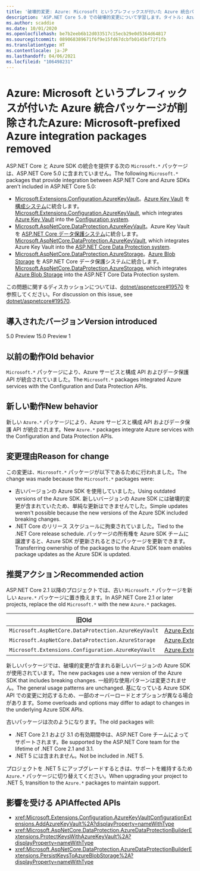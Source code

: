 ```yaml
---
title: '破壊的変更: Azure: Microsoft というプレフィックスが付いた Azure 統合パッケージが削除された'
description: 'ASP.NET Core 5.0 での破壊的変更について学習します。タイトル: Azure: Microsoft というプレフィックスが付いた Azure 統合パッケージが削除された'
ms.author: scaddie
ms.date: 10/01/2020
ms.openlocfilehash: be7b2eeb6b12d033517c15ecb29e0d5364d64817
ms.sourcegitcommit: 089068389671f6f9e15fd67dcbfb0145bf72f1fb
ms.translationtype: HT
ms.contentlocale: ja-JP
ms.lasthandoff: 04/06/2021
ms.locfileid: "106498231"
---
```

# <a name="azure-microsoft-prefixed-azure-integration-packages-removed"></a><span data-ttu-id="343a9-103">Azure: Microsoft というプレフィックスが付いた Azure 統合パッケージが削除された</span><span class="sxs-lookup"><span data-stu-id="343a9-103">Azure: Microsoft-prefixed Azure integration packages removed</span></span>

<span data-ttu-id="343a9-104">ASP.NET Core と Azure SDK の統合を提供する次の `Microsoft.*` パッケージは、ASP.NET Core 5.0 に含まれていません。</span><span class="sxs-lookup"><span data-stu-id="343a9-104">The following `Microsoft.*` packages that provide integration between ASP.NET Core and Azure SDKs aren't included in ASP.NET Core 5.0:</span></span>

* <span data-ttu-id="343a9-105">[Microsoft.Extensions.Configuration.AzureKeyVault](https://www.nuget.org/packages/Microsoft.Extensions.Configuration.AzureKeyVault/)。[Azure Key Vault](/azure/key-vault/) を[構成システム](/aspnet/core/fundamentals/configuration/)に統合します。</span><span class="sxs-lookup"><span data-stu-id="343a9-105">[Microsoft.Extensions.Configuration.AzureKeyVault](https://www.nuget.org/packages/Microsoft.Extensions.Configuration.AzureKeyVault/), which integrates [Azure Key Vault](/azure/key-vault/) into the [Configuration system](/aspnet/core/fundamentals/configuration/).</span></span>
* <span data-ttu-id="343a9-106">[Microsoft.AspNetCore.DataProtection.AzureKeyVault](https://www.nuget.org/packages/Microsoft.AspNetCore.DataProtection.AzureKeyVault/)。Azure Key Vault を [ASP.NET Core データ保護システム](/aspnet/core/security/data-protection/introduction)に統合します。</span><span class="sxs-lookup"><span data-stu-id="343a9-106">[Microsoft.AspNetCore.DataProtection.AzureKeyVault](https://www.nuget.org/packages/Microsoft.AspNetCore.DataProtection.AzureKeyVault/), which integrates Azure Key Vault into the [ASP.NET Core Data Protection system](/aspnet/core/security/data-protection/introduction).</span></span>
* <span data-ttu-id="343a9-107">[Microsoft.AspNetCore.DataProtection.AzureStorage](https://www.nuget.org/packages/Microsoft.AspNetCore.DataProtection.AzureStorage/)。[Azure Blob Storage](/azure/storage/blobs/) を ASP.NET Core データ保護システムに統合します。</span><span class="sxs-lookup"><span data-stu-id="343a9-107">[Microsoft.AspNetCore.DataProtection.AzureStorage](https://www.nuget.org/packages/Microsoft.AspNetCore.DataProtection.AzureStorage/), which integrates [Azure Blob Storage](/azure/storage/blobs/) into the ASP.NET Core Data Protection system.</span></span>

<span data-ttu-id="343a9-108">この問題に関するディスカッションについては、[dotnet/aspnetcore#19570](https://github.com/dotnet/aspnetcore/issues/19570) を参照してください。</span><span class="sxs-lookup"><span data-stu-id="343a9-108">For discussion on this issue, see [dotnet/aspnetcore#19570](https://github.com/dotnet/aspnetcore/issues/19570).</span></span>

## <a name="version-introduced"></a><span data-ttu-id="343a9-109">導入されたバージョン</span><span class="sxs-lookup"><span data-stu-id="343a9-109">Version introduced</span></span>

<span data-ttu-id="343a9-110">5.0 Preview 1</span><span class="sxs-lookup"><span data-stu-id="343a9-110">5.0 Preview 1</span></span>

## <a name="old-behavior"></a><span data-ttu-id="343a9-111">以前の動作</span><span class="sxs-lookup"><span data-stu-id="343a9-111">Old behavior</span></span>

<span data-ttu-id="343a9-112">`Microsoft.*` パッケージにより、Azure サービスと構成 API およびデータ保護 API が統合されていました。</span><span class="sxs-lookup"><span data-stu-id="343a9-112">The `Microsoft.*` packages integrated Azure services with the Configuration and Data Protection APIs.</span></span>

## <a name="new-behavior"></a><span data-ttu-id="343a9-113">新しい動作</span><span class="sxs-lookup"><span data-stu-id="343a9-113">New behavior</span></span>

<span data-ttu-id="343a9-114">新しい `Azure.*` パッケージにより、Azure サービスと構成 API およびデータ保護 API が統合されます。</span><span class="sxs-lookup"><span data-stu-id="343a9-114">New `Azure.*` packages integrate Azure services with the Configuration and Data Protection APIs.</span></span>

## <a name="reason-for-change"></a><span data-ttu-id="343a9-115">変更理由</span><span class="sxs-lookup"><span data-stu-id="343a9-115">Reason for change</span></span>

<span data-ttu-id="343a9-116">この変更は、`Microsoft.*` パッケージが以下であるために行われました。</span><span class="sxs-lookup"><span data-stu-id="343a9-116">The change was made because the `Microsoft.*` packages were:</span></span>

* <span data-ttu-id="343a9-117">古いバージョンの Azure SDK を使用していました。</span><span class="sxs-lookup"><span data-stu-id="343a9-117">Using outdated versions of the Azure SDK.</span></span> <span data-ttu-id="343a9-118">新しいバージョンの Azure SDK には破壊的変更が含まれていたため、単純な更新はできませんでした。</span><span class="sxs-lookup"><span data-stu-id="343a9-118">Simple updates weren't possible because the new versions of the Azure SDK included breaking changes.</span></span>
* <span data-ttu-id="343a9-119">.NET Core のリリース スケジュールに拘束されていました。</span><span class="sxs-lookup"><span data-stu-id="343a9-119">Tied to the .NET Core release schedule.</span></span> <span data-ttu-id="343a9-120">パッケージの所有権を Azure SDK チームに譲渡すると、Azure SDK が更新されるときにパッケージを更新できます。</span><span class="sxs-lookup"><span data-stu-id="343a9-120">Transferring ownership of the packages to the Azure SDK team enables package updates as the Azure SDK is updated.</span></span>

## <a name="recommended-action"></a><span data-ttu-id="343a9-121">推奨アクション</span><span class="sxs-lookup"><span data-stu-id="343a9-121">Recommended action</span></span>

<span data-ttu-id="343a9-122">ASP.NET Core 2.1 以降のプロジェクトでは、古い `Microsoft.*` パッケージを新しい `Azure.*` パッケージに置き換えます。</span><span class="sxs-lookup"><span data-stu-id="343a9-122">In ASP.NET Core 2.1 or later projects, replace the old `Microsoft.*` with the new `Azure.*` packages.</span></span>

| <span data-ttu-id="343a9-123">旧</span><span class="sxs-lookup"><span data-stu-id="343a9-123">Old</span></span> | <span data-ttu-id="343a9-124">新規作成</span><span class="sxs-lookup"><span data-stu-id="343a9-124">New</span></span> |
|--|--|
| `Microsoft.AspNetCore.DataProtection.AzureKeyVault` | [<span data-ttu-id="343a9-125">Azure.Extensions.AspNetCore.DataProtection.Keys</span><span class="sxs-lookup"><span data-stu-id="343a9-125">Azure.Extensions.AspNetCore.DataProtection.Keys</span></span>](https://www.nuget.org/packages/Azure.Extensions.AspNetCore.DataProtection.Keys) |
| `Microsoft.AspNetCore.DataProtection.AzureStorage` | [<span data-ttu-id="343a9-126">Azure.Extensions.AspNetCore.DataProtection.Blobs</span><span class="sxs-lookup"><span data-stu-id="343a9-126">Azure.Extensions.AspNetCore.DataProtection.Blobs</span></span>](https://www.nuget.org/packages/Azure.Extensions.AspNetCore.DataProtection.Blobs) |
| `Microsoft.Extensions.Configuration.AzureKeyVault` | [<span data-ttu-id="343a9-127">Azure.Extensions.AspNetCore.Configuration.Secrets</span><span class="sxs-lookup"><span data-stu-id="343a9-127">Azure.Extensions.AspNetCore.Configuration.Secrets</span></span>](https://www.nuget.org/packages/Azure.Extensions.AspNetCore.Configuration.Secrets) |

<span data-ttu-id="343a9-128">新しいパッケージでは、破壊的変更が含まれる新しいバージョンの Azure SDK が使用されています。</span><span class="sxs-lookup"><span data-stu-id="343a9-128">The new packages use a new version of the Azure SDK that includes breaking changes.</span></span> <span data-ttu-id="343a9-129">一般的な使用パターンは変更されません。</span><span class="sxs-lookup"><span data-stu-id="343a9-129">The general usage patterns are unchanged.</span></span> <span data-ttu-id="343a9-130">基になっている Azure SDK API での変更に対応するため、一部のオーバーロードとオプションが異なる場合があります。</span><span class="sxs-lookup"><span data-stu-id="343a9-130">Some overloads and options may differ to adapt to changes in the underlying Azure SDK APIs.</span></span>

<span data-ttu-id="343a9-131">古いパッケージは次のようになります。</span><span class="sxs-lookup"><span data-stu-id="343a9-131">The old packages will:</span></span>

* <span data-ttu-id="343a9-132">.NET Core 2.1 および 3.1 の有効期間中は、ASP.NET Core チームによってサポートされます。</span><span class="sxs-lookup"><span data-stu-id="343a9-132">Be supported by the ASP.NET Core team for the lifetime of .NET Core 2.1 and 3.1.</span></span>
* <span data-ttu-id="343a9-133">.NET 5 には含まれません。</span><span class="sxs-lookup"><span data-stu-id="343a9-133">Not be included in .NET 5.</span></span>

<span data-ttu-id="343a9-134">プロジェクトを .NET 5 にアップグレードするときは、サポートを維持するため `Azure.*` パッケージに切り替えてください。</span><span class="sxs-lookup"><span data-stu-id="343a9-134">When upgrading your project to .NET 5, transition to the `Azure.*` packages to maintain support.</span></span>

## <a name="affected-apis"></a><span data-ttu-id="343a9-135">影響を受ける API</span><span class="sxs-lookup"><span data-stu-id="343a9-135">Affected APIs</span></span>

- <xref:Microsoft.Extensions.Configuration.AzureKeyVaultConfigurationExtensions.AddAzureKeyVault%2A?displayProperty=nameWithType>
- <xref:Microsoft.AspNetCore.DataProtection.AzureDataProtectionBuilderExtensions.ProtectKeysWithAzureKeyVault%2A?displayProperty=nameWithType>
- <xref:Microsoft.AspNetCore.DataProtection.AzureDataProtectionBuilderExtensions.PersistKeysToAzureBlobStorage%2A?displayProperty=nameWithType>

<!--

### Category

ASP.NET Core

### Affected APIs

- `Overload:Microsoft.Extensions.Configuration.AzureKeyVaultConfigurationExtensions.AddAzureKeyVault`
- `Overload:Microsoft.AspNetCore.DataProtection.AzureDataProtectionBuilderExtensions.ProtectKeysWithAzureKeyVault`
- `Overload:Microsoft.AspNetCore.DataProtection.AzureDataProtectionBuilderExtensions.PersistKeysToAzureBlobStorage`

-->
